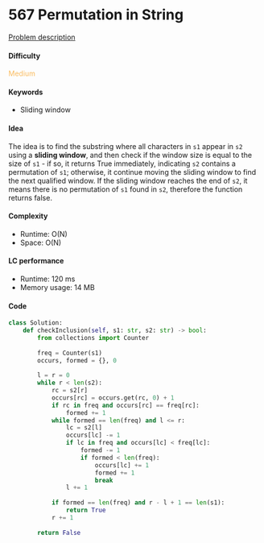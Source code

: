 567 Permutation in String
=======================
[Problem description](https://leetcode.com/problems/permutation-in-string/)

#### Difficulty
<span style="color:#FABC60">Medium</span>

#### Keywords
- Sliding window
  
#### Idea
The idea is to find the substring where all characters in `s1` appear in `s2` using a **sliding window**, and then check if the window size is equal to the size of `s1` - if so, it returns True immediately, indicating `s2` contains a permutation of `s1`; otherwise, it continue moving the sliding window to find the next qualified window. If the sliding window reaches the end of `s2`, it means there is no permutation of `s1` found in `s2`, therefore the function returns false. 

#### Complexity
- Runtime: O(N)
- Space: O(N)
  
#### LC performance
- Runtime: 120 ms
- Memory usage: 14 MB

#### Code
```python
class Solution:
    def checkInclusion(self, s1: str, s2: str) -> bool:
        from collections import Counter
        
        freq = Counter(s1)
        occurs, formed = {}, 0
        
        l = r = 0
        while r < len(s2):
            rc = s2[r]
            occurs[rc] = occurs.get(rc, 0) + 1
            if rc in freq and occurs[rc] == freq[rc]:
                formed += 1
            while formed == len(freq) and l <= r:
                lc = s2[l]
                occurs[lc] -= 1
                if lc in freq and occurs[lc] < freq[lc]:
                    formed -= 1
                    if formed < len(freq):
                        occurs[lc] += 1
                        formed += 1
                        break
                l += 1
            
            if formed == len(freq) and r - l + 1 == len(s1):
                return True
            r += 1
        
        return False
```